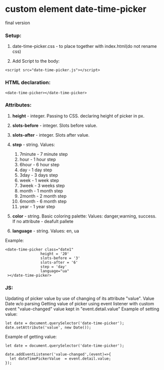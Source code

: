 
#  custom element date-time-picker
final version

 ### Setup:
  1. date-time-picker.css - to place together with index.html(do not rename css)</p>
  2. Add Script to the body:
     
    <script src="date-time-picker.js"></script>


### HTML declaration:

    <date-time-picker></date-time-picker>
    

### Attributes:
   1. **height** - integer. Passing to CSS. declaring height of picker in px.
   2. **slots-before** - integer. Slots before value.
   3. **slots-after** - integer. Slots after value.
   4. **step** - string. Values:
                    
      1. 7minute - 7 minute step
      2. hour - 1 hour step
      3. 6hour - 6 hour step
      4. day  - 1 day step
      5. 3day - 3 days step
      6. week - 1 week step
      7. 3week - 3 weeks step
      8. month - 1 month step
      9. 2month - 2 month step
      10. 6month - 6 month step
      11. year - 1 year step
                    
        
   5. **color** - string. Basic coloring palette: Values: danger,warning, success. If no attribute - deafult pallete
   6. **language** - string. Values: en, ua
      
Example:

    <date-time-picker class="date1"
                    height = '20'
                    slots-before = '3'
                    slots-after = '6'
                    step = 'day'
                    language="ua"
     ></date-time-picker>
   
   
### JS:
Updating of picker value by use of changing of its attribute "value". Value Date w/o parsing
Getting value of picker using event listener with custom event "value-changed" value kept in "event.detail.value"
Example of setting value:

    let date = document.querySelector('date-time-picker');
    date.setAttribute('value', new Date());

Example of getting value:

    let date = document.querySelector('date-time-picker');
    
    date.addEventListener('value-changed',(event)=>{
      let dateTimePickerValue  = event.detail.value;
    });
    

